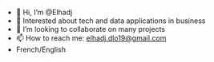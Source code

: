 - 👋 Hi, I’m @Elhadj
- 👀 Interested about tech and data applications in business
- 💞️ I’m looking to collaborate on many projects 
- 📫 How to reach me: elhadj.dlo19@gmail.com
-  French/English

<!---
Elhadj19/Elhadj19 is a ✨ special ✨ repository because its `README.md` (this file) appears on your GitHub profile.
You can click the Preview link to take a look at your changes.
--->
